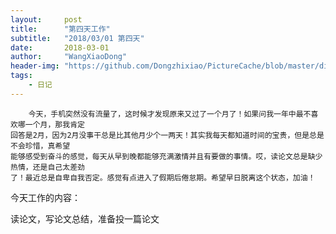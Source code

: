 ```yaml
---
layout:     post
title:      "第四天工作"
subtitle:   "2018/03/01 第四天"
date:       2018-03-01
author:     "WangXiaoDong"
header-img: "https://github.com/Dongzhixiao/PictureCache/blob/master/diaryPic/20180301.jpg?raw=true"
tags:
    - 日记
---
```


```
    今天，手机突然没有流量了，这时候才发现原来又过了一个月了！如果问我一年中最不喜欢哪一个月，那我肯定
回答是2月，因为2月没事干总是比其他月少个一两天！其实我每天都知道时间的宝贵，但是总是不会珍惜，真希望
能够感受到奋斗的感觉，每天从早到晚都能够充满激情并且有要做的事情。哎，读论文总是缺少热情，还是自己太差劲
了！最近总是自卑自我否定。感觉有点进入了假期后倦怠期。希望早日脱离这个状态，加油！
```

今天工作的内容：

读论文，写论文总结，准备投一篇论文